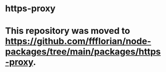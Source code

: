 # https-proxy

# This repository was moved to https://github.com/ffflorian/node-packages/tree/main/packages/https-proxy.
